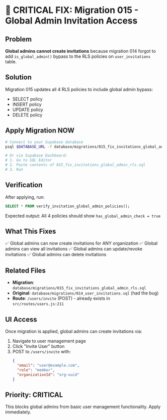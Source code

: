 # 🚨 CRITICAL FIX: Migration 015 - Global Admin Invitation Access

## Problem

**Global admins cannot create invitations** because migration 014 forgot to add `is_global_admin()` bypass to the RLS policies on `user_invitations` table.

## Solution

Migration 015 updates all 4 RLS policies to include global admin bypass:
- SELECT policy
- INSERT policy
- UPDATE policy
- DELETE policy

## Apply Migration NOW

```bash
# Connect to your Supabase database
psql $DATABASE_URL -f database/migrations/015_fix_invitations_global_admin_rls.sql

# Or via Supabase Dashboard:
# 1. Go to SQL Editor
# 2. Paste contents of 015_fix_invitations_global_admin_rls.sql
# 3. Run
```

## Verification

After applying, run:
```sql
SELECT * FROM verify_invitation_global_admin_policies();
```

Expected output: All 4 policies should show `has_global_admin_check = true`

## What This Fixes

✅ Global admins can now create invitations for ANY organization
✅ Global admins can view all invitations
✅ Global admins can update/revoke invitations
✅ Global admins can delete invitations

## Related Files

- **Migration**: `database/migrations/015_fix_invitations_global_admin_rls.sql`
- **Original**: `database/migrations/014_user_invitations.sql` (had the bug)
- **Route**: `/users/invite` (POST) - already exists in `src/routes/users.js:211`

## UI Access

Once migration is applied, global admins can create invitations via:
1. Navigate to user management page
2. Click "Invite User" button
3. POST to `/users/invite` with:
   ```json
   {
     "email": "user@example.com",
     "role": "member",
     "organizationId": "org-uuid"
   }
   ```

## Priority: CRITICAL

This blocks global admins from basic user management functionality. Apply immediately.
